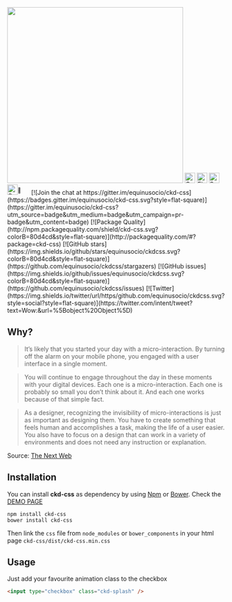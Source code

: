 <img width="406px" src="https://cloud.githubusercontent.com/assets/10454741/18340843/8a8b0e18-75a7-11e6-99f2-e8f805070c33.jpg">

<img width="24px" alt="Google Chrome" src="https://cdn.rawgit.com/alrra/browser-logos/master/chrome/chrome_48x48.png">
<img width="24px" alt="Firefox" src="https://cdn.rawgit.com/alrra/browser-logos/master/firefox/firefox_48x48.png">
<img width="24px" alt="Safari" src="https://cdn.rawgit.com/alrra/browser-logos/master/safari/safari_48x48.png">
<img width="24px" alt="Safari" src="https://cdn.rawgit.com/alrra/browser-logos/master/edge/edge_48x48.png"><sup>💩</sup>&nbsp;&nbsp;&nbsp;&nbsp;&nbsp;
[![Join the chat at https://gitter.im/equinusocio/ckd-css](https://badges.gitter.im/equinusocio/ckd-css.svg?style=flat-square)](https://gitter.im/equinusocio/ckd-css?utm_source=badge&utm_medium=badge&utm_campaign=pr-badge&utm_content=badge)
[![Package Quality](http://npm.packagequality.com/shield/ckd-css.svg?colorB=80d4cd&style=flat-square)](http://packagequality.com/#?package=ckd-css)
[![GitHub stars](https://img.shields.io/github/stars/equinusocio/ckdcss.svg?colorB=80d4cd&style=flat-square)](https://github.com/equinusocio/ckdcss/stargazers)
[![GitHub issues](https://img.shields.io/github/issues/equinusocio/ckdcss.svg?colorB=80d4cd&style=flat-square)](https://github.com/equinusocio/ckdcss/issues)
[![Twitter](https://img.shields.io/twitter/url/https/github.com/equinusocio/ckdcss.svg?style=social?style=flat-square)](https://twitter.com/intent/tweet?text=Wow:&url=%5Bobject%20Object%5D)


## Why?

> It’s likely that you started your day with a micro-interaction. By turning off the alarm on your mobile phone, you engaged with a user interface in a single moment.

> You will continue to engage throughout the day in these moments with your digital devices. Each one is a micro-interaction. Each one is probably so small you don’t think about it. And each one works because of that simple fact.

> As a designer, recognizing the invisibility of micro-interactions is just as important as designing them. You have to create something that feels human and accomplishes a task, making the life of a user easier. You also have to focus on a design that can work in a variety of environments and does not need any instruction or explanation.


Source: [The Next Web](http://thenextweb.com/dd/2015/08/17/why-micro-interactions-are-the-secret-to-great-design/)

## Installation
You can install **ckd-css** as dependency by using [Npm](https://www.npmjs.com/package/ckd-css) or [Bower](https://bower.io). Check the [DEMO PAGE](http://equinusocio.github.io/ckdcss )

```
npm install ckd-css
bower install ckd-css
```

Then link the `css` file from `node_modules` or `bower_components` in your html page `ckd-css/dist/ckd-css.min.css`


## Usage

Just add your favourite animation class to the checkbox
```html
<input type="checkbox" class="ckd-splash" />
```
